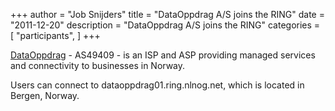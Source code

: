 +++
author = "Job Snijders"
title = "DataOppdrag A/S joins the RING"
date = "2011-12-20"
description = "DataOppdrag A/S joins the RING"
categories = [
    "participants",
]
+++

<a href="http://www.dataoppdrag.no/">DataOppdrag</a> - AS49409 - is an ISP and ASP providing managed services and connectivity to businesses in Norway.

Users can connect to dataoppdrag01.ring.nlnog.net, which is located in Bergen, Norway. 

